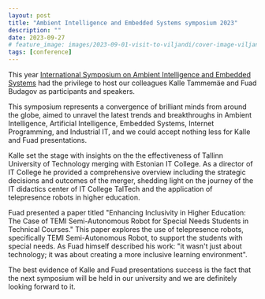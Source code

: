 ```yaml
---
layout: post
title: "Ambient Intelligence and Embedded Systems symposium 2023"
description: ""
date: 2023-09-27
# feature_image: images/2023-09-01-visit-to-viljandi/cover-image-viljandi.jpg
tags: [conference]
---
```


This year [International Symposium on
Ambient Intelligence and Embedded Systems](https://international-symposium.org/amies_2023/) had the privilege to host our colleagues Kalle Tammemäe and Fuad Budagov as participants and speakers. 

<!--more-->

This symposium represents a convergence of brilliant minds from 
around the globe, aimed to unravel the latest trends and breakthroughs in Ambient Intelligence, Artificial Intelligence, Embedded Systems, Internet Programming, and Industrial IT, and we could accept nothing less for Kalle and Fuad presentations.

Kalle set the stage with insights on the the effectiveness of Tallinn University of Technology merging with Estonian IT College. As a director of IT College he provided a comprehensive overview including the strategic decisions and outcomes of the merger, shedding light on the journey of the IT didactics center of IT College TalTech and the application of telepresence robots in higher education.

Fuad presented a paper titled "Enhancing Inclusivity in Higher Education: The Case of TEMI Semi-Autonomous Robot for Special Needs Students in Technical Courses." This paper explores the use of telepresence robots, specifically TEMI Semi-Autonomous Robot, to support the students with special needs. As Fuad himself described his work: "it wasn't just about technology; it was about creating a more inclusive learning environment".

The best evidence of Kalle and Fuad presentations success is the fact that the next symposium will be held in our university and we are definitely looking forward to it.